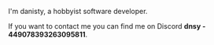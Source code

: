 I'm danisty, a hobbyist software developer.

If you want to contact me you can find me on Discord **dnsy - 449078393263095811**.
